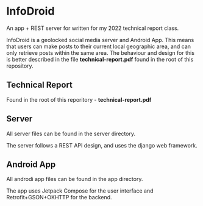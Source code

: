 # InfoDroid
An app + REST server for written for my 2022 technical report class.

InfoDroid is a geolocked social media server and Android App. This means that users can make posts to their current local geographic area, and can only retrieve posts within the same area. The behaviour and design for this is better described in the file **technical-report.pdf** found in the root of this repository.

## Technical Report
Found in the root of this reporitory - **technical-report.pdf**

## Server 
All server files can be found in the server directory. 

The server follows a REST API design, and uses the django web framework.

## Android App 
All androdi app files can be found in the app directory.

The app uses Jetpack Compose for the user interface and Retrofit+GSON+OKHTTP for the backend.
